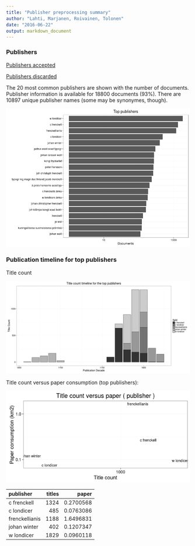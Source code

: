 ```yaml
---
title: "Publisher preprocessing summary"
author: "Lahti, Marjanen, Roivainen, Tolonen"
date: "2016-06-22"
output: markdown_document
---
```



### Publishers

[Publishers accepted](output.tables/publisher_accepted.csv)

[Publishers discarded](output.tables/publisher_discarded.csv)



The 20 most common publishers are shown with the number of documents. Publisher information is available for 18800 documents (93%). There are 10897 unique publisher names (some may be synonymes, though).


![plot of chunk summarypublisher2](figure/summarypublisher2-1.png)

### Publication timeline for top publishers

Title count

![plot of chunk summaryTop10pubtimeline](figure/summaryTop10pubtimeline-1.png)



Title count versus paper consumption (top publishers):

![plot of chunk publishertitlespapers](figure/publishertitlespapers-1.png)

|publisher      | titles|     paper|
|:--------------|------:|---------:|
|c frenckell    |   1324| 0.2700568|
|c londicer     |    485| 0.0763086|
|frenckellianis |   1188| 1.6496831|
|johan winter   |    402| 0.1207347|
|w londicer     |   1829| 0.0960118|
